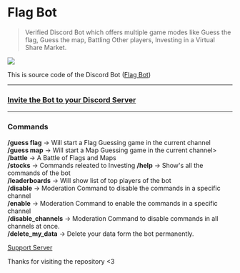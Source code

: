 # Flag Bot
> Verified Discord Bot which offers multiple game modes like Guess the flag, Guess the map, Battling Other players, Investing in a Virtual Share Market.

<a href="https://top.gg/bot/1129789320165867662">
  <img src="https://top.gg/api/widget/servers/1129789320165867662.svg">
</a>

This is source code of the Discord Bot (<a href="https://discord.gg/MASMYsNCT9">Flag Bot</a>)
<hr />

<h3><a href="https://discord.com/api/oauth2/authorize?client_id=1129789320165867662&permissions=85056&scope=bot+applications.commands">Invite the Bot to your Discord Server</a></h3>

<hr />

<h3>Commands</h3>

<b>/guess flag</b> -> Will start a Flag Guessing game in the current channel<br />
<b>/guess map</b> -> Will start a Map Guessing game in the current channel><br />
<b>/battle</b> -> A Battle of Flags and Maps<br />
<b>/stocks</b> -> Commands releated to Investing
<b>/help</b> -> Show's all the commands of the bot<br />
<b>/leaderboards</b> -> Will show list of top players of the bot<br />
<b>/disable</b> -> Moderation Command to disable the commands in a specific channel<br />
<b>/enable</b> -> Moderation Command to enable the commands in a specific channel<br />
<b>/disable_channels</b> -> Moderation Command to disable commands in all channels at once.<br />
<b>/delete_my_data</b> -> Delete your data form the bot permanently.


<footer>
  <p><a href="https://discord.gg/MASMYsNCT9">Support Server</a></p>
  <p>Thanks for visiting the repository <3</p>
</footer>
